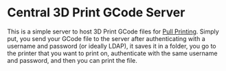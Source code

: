 # Central 3D Print GCode Server

This is a simple server to host 3D Print GCode files for [Pull Printing](https://wikipedia.org/wiki/Pull_printing).
Simply put, you send your GCode file to the server after authenticating with a username and password (or ideally LDAP), it saves it in a folder, you go to the printer that you want to print on, authenticate with the same username and password, and then you can print the file.

